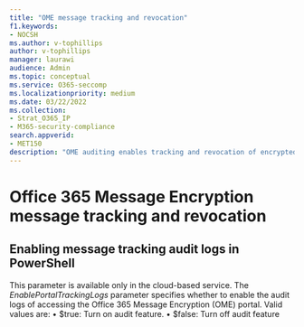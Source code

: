```yaml
---
title: "OME message tracking and revocation"
f1.keywords:
- NOCSH
ms.author: v-tophillips
author: v-tophillips
manager: laurawi
audience: Admin
ms.topic: conceptual
ms.service: O365-seccomp
ms.localizationpriority: medium
ms.date: 03/22/2022
ms.collection: 
- Strat_O365_IP
- M365-security-compliance
search.appverid:
- MET150
description: "OME auditing enables tracking and revocation of encrypted messages."
---
```


# Office 365 Message Encryption message tracking and revocation


## Enabling message tracking audit logs in PowerShell

This parameter is available only in the cloud-based service.
The *EnablePortalTrackingLogs* parameter specifies whether to enable the audit logs of accessing the Office 365 Message Encryption (OME) portal. Valid values are:
•         $true: Turn on audit feature.
•         $false: Turn off audit feature

